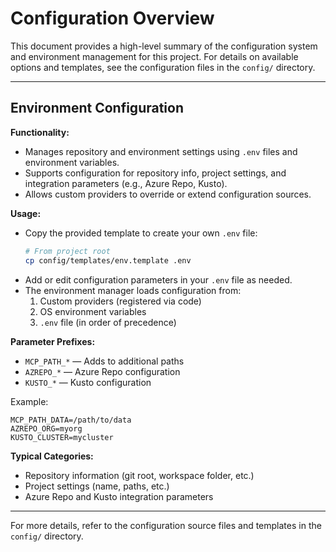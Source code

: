 # Configuration Overview

This document provides a high-level summary of the configuration system and environment management for this project. For details on available options and templates, see the configuration files in the `config/` directory.

---

## Environment Configuration

**Functionality:**
- Manages repository and environment settings using `.env` files and environment variables.
- Supports configuration for repository info, project settings, and integration parameters (e.g., Azure Repo, Kusto).
- Allows custom providers to override or extend configuration sources.

**Usage:**
- Copy the provided template to create your own `.env` file:
  ```bash
  # From project root
  cp config/templates/env.template .env
  ```
- Add or edit configuration parameters in your `.env` file as needed.
- The environment manager loads configuration from:
  1. Custom providers (registered via code)
  2. OS environment variables
  3. `.env` file
  (in order of precedence)

**Parameter Prefixes:**
- `MCP_PATH_*` — Adds to additional paths
- `AZREPO_*` — Azure Repo configuration
- `KUSTO_*` — Kusto configuration

Example:
```
MCP_PATH_DATA=/path/to/data
AZREPO_ORG=myorg
KUSTO_CLUSTER=mycluster
```

**Typical Categories:**
- Repository information (git root, workspace folder, etc.)
- Project settings (name, paths, etc.)
- Azure Repo and Kusto integration parameters

---

For more details, refer to the configuration source files and templates in the `config/` directory.
